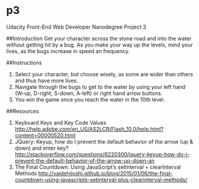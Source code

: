 p3
===============================

Udacity Front-End Web Developer Nanodegree Project 3

##Introduction
Get your character across the stone road and into the water without getting hit by a bug. As you make your way up the levels, mind your lives, as the bugs increase in speed an frequency.

##Instructions
1. Select your character, but choose wisely, as some are wider than others and thus have more lives.
2. Navigate through the bugs to get to the water by using your left hand (W-up, D-right, S-down, A-left) or right hand arrow buttons.
3. You win the game once you reach the water in the 10th level.

##Resources
1.  Keyboard Keys and Key Code Values
    http://help.adobe.com/en_US/AS2LCR/Flash_10.0/help.html?content=00000520.html
2.  JQuery: Keyup, how do I prevent the default behavior of the arrow (up & down) and enter key?
    http://stackoverflow.com/questions/6220300/jquery-keyup-how-do-i-prevent-the-default-behavior-of-the-arrow-up-down-an
3.  The Final Countdown: Using JavaScript’s setInterval + clearInterval Methods
    http://vaidehijoshi.github.io/blog/2015/01/06/the-final-countdown-using-javascripts-setinterval-plus-clearinterval-methods/
